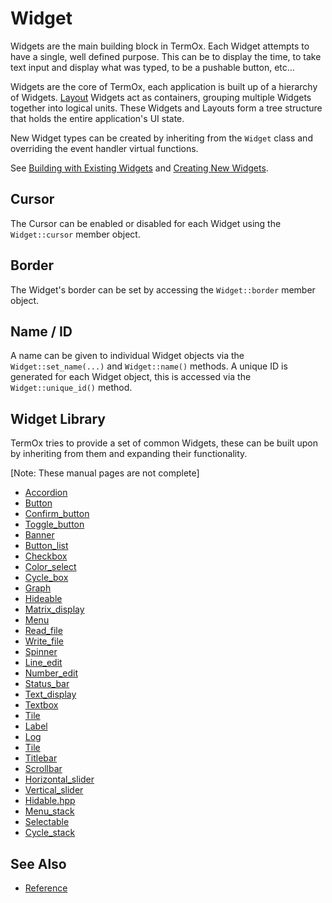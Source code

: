 # Widget

Widgets are the main building block in TermOx. Each Widget attempts to have a
single, well defined purpose. This can be to display the time, to take text
input and display what was typed, to be a pushable button, etc...

Widgets are the core of TermOx, each application is built up of a hierarchy of
Widgets. [Layout](layouts.md) Widgets act as containers, grouping multiple
Widgets together into logical units. These Widgets and Layouts form a tree
structure that holds the entire application's UI state.

New Widget types can be created by inheriting from the `Widget` class and
overriding the event handler virtual functions.

See [Building with Existing Widgets](building-with-existing-widgets.md) and
[Creating New Widgets](creating-new-widgets.md).

## Cursor

The Cursor can be enabled or disabled for each Widget using the `Widget::cursor`
member object.

## Border

The Widget's border can be set by accessing the `Widget::border` member object.

## Name / ID

A name can be given to individual Widget objects via the `Widget::set_name(...)`
and `Widget::name()` methods. A unique ID is generated for each Widget object,
this is accessed via the `Widget::unique_id()` method.

## Widget Library

TermOx tries to provide a set of common Widgets, these can be built upon by
inheriting from them and expanding their functionality.

[Note: These manual pages are not complete]

- [Accordion](widgets/accordion.md)
- [Button](widgets/button.md)
- [Confirm_button](widgets/confirm-button.md)
- [Toggle_button](widgets/toggle-button.md)
- [Banner](widgets/banner.md)
- [Button_list](widgets/button-list.md)
- [Checkbox](widgets/checkbox.md)
- [Color_select](widgets/color-select.md)
- [Cycle_box](widgets/cycle-box.md)
- [Graph](widgets/graph.md)
- [Hideable](widgets/hideable.md)
- [Matrix_display](widgets/matrix-display.md)
- [Menu](widgets/menu.md)
- [Read_file](widgets/read-file.md)
- [Write_file](widgets/write-file.md)
- [Spinner](widgets/spinner.md)
- [Line_edit](widgets/line-edit.md)
- [Number_edit](widgets/number-edit.md)
- [Status_bar](widgets/status-bar.md)
- [Text_display](widgets/text-display.md)
- [Textbox](widgets/textbox.md)
- [Tile](widgets/tile.md)
- [Label](widgets/label.md)
- [Log](widgets/log.md)
- [Tile](widgets/title.md)
- [Titlebar](widgets/titlebar.md)
- [Scrollbar](widgets/scrollbar.md)
- [Horizontal_slider](widgets/horizontal-slider.md)
- [Vertical_slider](widgets/vertical-slider.md)
- [Hidable.hpp](widgets/hidable.md)
- [Menu_stack](widgets/menu-stack.md)
- [Selectable](widgets/selectable.md)
- [Cycle_stack](widgets/cycle-stack.md)

## See Also

- [Reference](https://a-n-t-h-o-n-y.github.io/TermOx/classox_1_1Widget.html)
